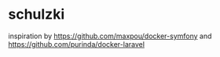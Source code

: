 # schulzki

inspiration by
https://github.com/maxpou/docker-symfony
and
https://github.com/purinda/docker-laravel
